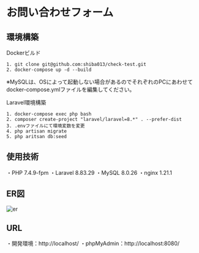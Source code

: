 # お問い合わせフォーム

## 環境構築
Dockerビルド
```
1. git clone git@github.com:shiba013/check-test.git
2. docker-compose up -d --build
```
※MySQLは、OSによって起動しない場合があるのでそれぞれのPCにあわせてdocker-compose.ymlファイルを編集してください。

Laravel環境構築
```
1. docker-compose exec php bash
2. composer create-project "laravel/laravel=8.*" . --prefer-dist
3. .envファイルにて環境変数を変更
4. php artisan migrate
5. php aritsan db:seed
```
## 使用技術
・PHP 7.4.9-fpm
・Laravel 8.83.29
・MySQL 8.0.26
・nginx 1.21.1

## ER図
![er](https://github.com/user-attachments/assets/2d0c1dd7-d581-499d-bf50-21e7ab969917)

## URL
・開発環境：http://localhost/
・phpMyAdmin：http://localhost:8080/
